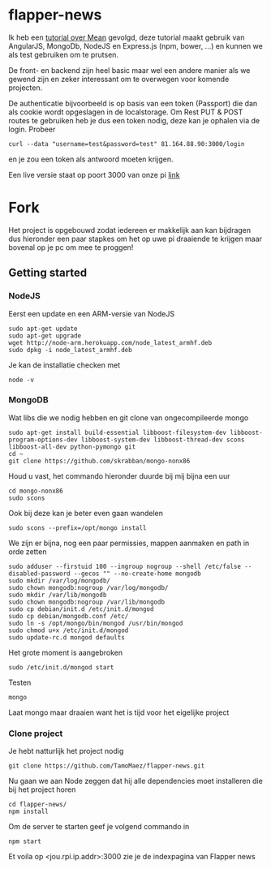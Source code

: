 # flapper-news 

Ik heb een [tutorial over Mean](https://thinkster.io/mean-stack-tutorial/) gevolgd, deze tutorial maakt gebruik van AngularJS, MongoDb, NodeJS en Express.js (npm, bower, ...) en kunnen we als test gebruiken om te prutsen. 

De front- en backend zijn heel basic maar wel een andere manier als we gewend zijn en zeker interessant om te overwegen voor komende projecten.

De authenticatie bijvoorbeeld is op basis van een token (Passport) die dan als cookie wordt opgeslagen in de localstorage. Om Rest PUT & POST routes te gebruiken heb je dus een token nodig, deze kan je ophalen via de login. Probeer 
```
curl --data "username=test&password=test" 81.164.88.90:3000/login 
```
en je zou een token als antwoord moeten krijgen.

Een live versie staat op poort 3000 van onze pi [link](http://81.164.88.90:3000)

# Fork

Het project is opgebouwd zodat iedereen er makkelijk aan kan bijdragen dus hieronder een paar stapkes om het op uwe pi draaiende te krijgen maar bovenal op je pc om mee te proggen! 

## Getting started

### NodeJS

Eerst een update en een ARM-versie van NodeJS
```
sudo apt-get update
sudo apt-get upgrade
wget http://node-arm.herokuapp.com/node_latest_armhf.deb 
sudo dpkg -i node_latest_armhf.deb
```

Je kan de installatie checken met 
```
node -v
```

### MongoDB

Wat libs die we nodig hebben en git clone van ongecompileerde mongo
```
sudo apt-get install build-essential libboost-filesystem-dev libboost-program-options-dev libboost-system-dev libboost-thread-dev scons libboost-all-dev python-pymongo git
cd ~
git clone https://github.com/skrabban/mongo-nonx86
```

Houd u vast, het commando hieronder duurde bij mij bijna een uur
```
cd mongo-nonx86
sudo scons
```

Ook bij deze kan je beter even gaan wandelen
```
sudo scons --prefix=/opt/mongo install
```

We zijn er bijna, nog een paar permissies, mappen aanmaken en path in orde zetten
```
sudo adduser --firstuid 100 --ingroup nogroup --shell /etc/false --disabled-password --gecos "" --no-create-home mongodb
sudo mkdir /var/log/mongodb/
sudo chown mongodb:nogroup /var/log/mongodb/
sudo mkdir /var/lib/mongodb
sudo chown mongodb:nogroup /var/lib/mongodb
sudo cp debian/init.d /etc/init.d/mongod
sudo cp debian/mongodb.conf /etc/
sudo ln -s /opt/mongo/bin/mongod /usr/bin/mongod
sudo chmod u+x /etc/init.d/mongod
sudo update-rc.d mongod defaults
```

Het grote moment is aangebroken
```
sudo /etc/init.d/mongod start
```

Testen
```
mongo
```

Laat mongo maar draaien want het is tijd voor het eigelijke project

### Clone project

Je hebt natturlijk het project nodig
```
git clone https://github.com/TamoMaez/flapper-news.git
```

Nu gaan we aan Node zeggen dat hij alle dependencies moet installeren die bij het project horen
```
cd flapper-news/ 
npm install
```

Om de server te starten geef je volgend commando in
```
npm start
```

Et voila op  &lt;jou.rpi.ip.addr&gt;:3000 zie je de indexpagina van Flapper news
